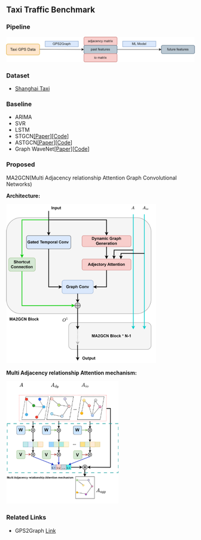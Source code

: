 ## Taxi Traffic Benchmark

### Pipeline

<img decoding="async" src="./imgs/ttb_pipeline.png" width="" height="">

### Dataset

- [Shanghai Taxi](https://cse.hkust.edu.hk/scrg/)

### Baseline

- ARIMA
- SVR
- LSTM
- STGCN[[Paper]](https://arxiv.org/abs/1709.04875)[[Code](https://github.com/hazdzz/STGCN)]
- ASTGCN[[Paper]](https://ojs.aaai.org/index.php/AAAI/article/view/3881)[[Code](https://github.com/guoshnBJTU/ASTGCN-r-pytorch)]
- Graph WaveNet[[Paper]](https://arxiv.org/pdf/1906.00121)[[Code](https://github.com/nnzhan/Graph-WaveNet)]

### Proposed

MA2GCN(Multi Adjacency relationship Attention Graph Convolutional Networks)

**Architecture:**

<img decoding="async" src="./imgs/arch.png" width="400" height="">

**Multi Adjacency relationship Attention mechanism:**

<img decoding="async" src="./imgs/adj_attention.png" width="300" height="">

### Related Links

- GPS2Graph [Link](https://github.com/zachysun/Gps2graph)

